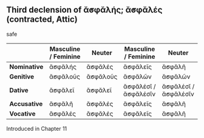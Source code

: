 ## Third declension of ᾰ̓σφᾰλής; ᾰ̓σφᾰλές (contracted, Attic)

safe

|                | Masculine / Feminine | Neuter   | Masculine / Feminine | Neuter               |
|----------------|----------------------|----------|----------------------|----------------------|
| **Nominative** | ᾰ̓σφᾰλής              | ᾰ̓σφᾰλές  | ᾰ̓σφᾰλεῖς             | ᾰ̓σφᾰλῆ               |
| **Genitive**   | ᾰ̓σφᾰλοῦς             | ᾰ̓σφᾰλοῦς | ᾰ̓σφᾰλῶν              | ᾰ̓σφᾰλῶν              |
| **Dative**     | ᾰ̓σφᾰλεῖ              | ᾰ̓σφᾰλεῖ  | ᾰ̓σφᾰλέσῐ / ᾰ̓σφᾰλέσῐν | ᾰ̓σφᾰλέσῐ / ᾰ̓σφᾰλέσῐν |
| **Accusative** | ᾰ̓σφᾰλῆ               | ᾰ̓σφᾰλές  | ᾰ̓σφᾰλεῖς             | ᾰ̓σφᾰλῆ               |
| **Vocative**   | ᾰ̓σφᾰλές              | ᾰ̓σφᾰλές  | ᾰ̓σφᾰλεῖς             | ᾰ̓σφᾰλῆ               |


Introduced in Chapter 11
